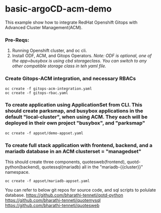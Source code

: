 # basic-argoCD-acm-demo

This example show how to integrate RedHat Openshift Gitops with Advanced Cluster Management(ACM).

### Pre-Reqs:

1. Running Openshift cluster, and oc cli.
2. Install ODF, ACM, and Gitops Operators.
_Note: ODF is optional, one of the app=busybox is using cbd storageclass. You can switch to any other compatible storage class in teh yaml file._

### Create Gitops-ACM integration, and necessary RBACs

```
oc create -f gitops-acm-integration.yaml
oc create -f gitops-rbac.yaml
```

### To create application using ApplicationSet from CLI. This should create parksmap, and busybox applications in the default "local-cluster", when using ACM. They each will be deployed in their own project "busybox", and "parksmap"
```
oc create -f appset/demo-appset.yaml
```

### To create full stack application with frontend, backend, and a mariadb database in an ACM clusterset = "managedset" 
This should create three components, quotesweb(frontend), quotd-python(backend), quotessql(mariadb) all in the "mariadb-{{cluster}}" namespace.

```
oc create -f appset/mariadb-appset.yaml
```
You can refer to below git repos for source code, and sql scripts to polulate database.
https://github.com/bharathi-tenneti/qotd-python
https://github.com/bharathi-tenneti/quotemysql
https://github.com/bharathi-tenneti/quotesweb


